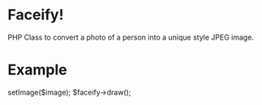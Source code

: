 Faceify!
===
PHP Class to convert a photo of a person into a unique style JPEG image.

Example
===
<?php
require_once 'Facify.php';
$image = 'sample.jpg';
$faceify = new Facify();
$faceify->setImage($image);
$faceify->draw();
